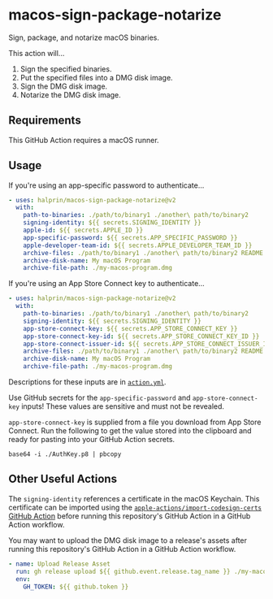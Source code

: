 # macos-sign-package-notarize

Sign, package, and notarize macOS binaries.

This action will...
1. Sign the specified binaries.
2. Put the specified files into a DMG disk image.
3. Sign the DMG disk image.
4. Notarize the DMG disk image.

## Requirements

This GitHub Action requires a macOS runner.

## Usage

If you're using an app-specific password to authenticate...

```yaml
- uses: halprin/macos-sign-package-notarize@v2
  with:
    path-to-binaries: ./path/to/binary1 ./another\ path/to/binary2
    signing-identity: ${{ secrets.SIGNING_IDENTITY }}
    apple-id: ${{ secrets.APPLE_ID }}
    app-specific-password: ${{ secrets.APP_SPECIFIC_PASSWORD }}
    apple-developer-team-id: ${{ secrets.APPLE_DEVELOPER_TEAM_ID }}
    archive-files: ./path/to/binary1 ./another\ path/to/binary2 README.md LICENSE
    archive-disk-name: My macOS Program
    archive-file-path: ./my-macos-program.dmg
```

If you're using an App Store Connect key to authenticate...

```yaml
- uses: halprin/macos-sign-package-notarize@v2
  with:
    path-to-binaries: ./path/to/binary1 ./another\ path/to/binary2
    signing-identity: ${{ secrets.SIGNING_IDENTITY }}
    app-store-connect-key: ${{ secrets.APP_STORE_CONNECT_KEY }}
    app-store-connect-key-id: ${{ secrets.APP_STORE_CONNECT_KEY_ID }}
    app-store-connect-issuer-id: ${{ secrets.APP_STORE_CONNECT_ISSUER_ID }}
    archive-files: ./path/to/binary1 ./another\ path/to/binary2 README.md LICENSE
    archive-disk-name: My macOS Program
    archive-file-path: ./my-macos-program.dmg
```

Descriptions for these inputs are in [`action.yml`](action.yml).

Use GitHub secrets for the `app-specific-password` and `app-store-connect-key` inputs!  These values are sensitive and must not be revealed.

`app-store-connect-key` is supplied from a file you download from App Store Connect.  Run the following to get the value stored into the clipboard and ready for pasting into your GitHub Action secrets.

```shell
base64 -i ./AuthKey.p8 | pbcopy
```

## Other Useful Actions

The `signing-identity` references a certificate in the macOS Keychain.  This certificate can be imported using the [`apple-actions/import-codesign-certs` GitHub Action](https://github.com/Apple-Actions/import-codesign-certs) before running this repository's GitHub Action in a GitHub Action workflow.

You may want to upload the DMG disk image to a release's assets after running this repository's GitHub Action in a GitHub Action workflow.

```yaml
- name: Upload Release Asset
  run: gh release upload ${{ github.event.release.tag_name }} ./my-macos-program.dmg --clobber
  env:
    GH_TOKEN: ${{ github.token }}
```
